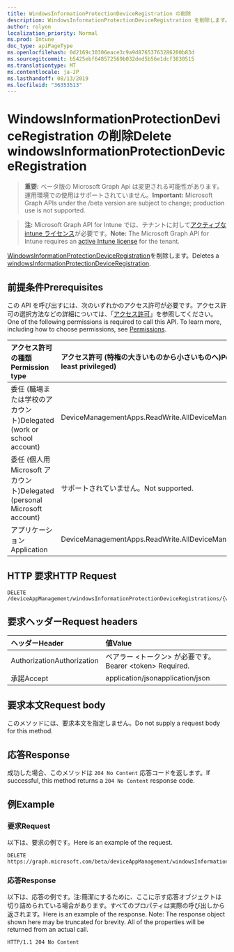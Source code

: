 ```yaml
---
title: WindowsInformationProtectionDeviceRegistration の削除
description: WindowsInformationProtectionDeviceRegistration を削除します。
author: rolyon
localization_priority: Normal
ms.prod: Intune
doc_type: apiPageType
ms.openlocfilehash: 0d2169c30306eace3c9a9d87653763286200b83d
ms.sourcegitcommit: b5425ebf648572569b032ded5b56e1dcf3830515
ms.translationtype: MT
ms.contentlocale: ja-JP
ms.lasthandoff: 08/13/2019
ms.locfileid: "36353513"
---
```

# <a name="delete-windowsinformationprotectiondeviceregistration"></a><span data-ttu-id="b2879-103">WindowsInformationProtectionDeviceRegistration の削除</span><span class="sxs-lookup"><span data-stu-id="b2879-103">Delete windowsInformationProtectionDeviceRegistration</span></span>

> <span data-ttu-id="b2879-104">**重要:** ベータ版の Microsoft Graph Api は変更される可能性があります。運用環境での使用はサポートされていません。</span><span class="sxs-lookup"><span data-stu-id="b2879-104">**Important:** Microsoft Graph APIs under the /beta version are subject to change; production use is not supported.</span></span>

> <span data-ttu-id="b2879-105">**注:** Microsoft Graph API for Intune では、テナントに対して[アクティブな intune ライセンス](https://go.microsoft.com/fwlink/?linkid=839381)が必要です。</span><span class="sxs-lookup"><span data-stu-id="b2879-105">**Note:** The Microsoft Graph API for Intune requires an [active Intune license](https://go.microsoft.com/fwlink/?linkid=839381) for the tenant.</span></span>

<span data-ttu-id="b2879-106">[WindowsInformationProtectionDeviceRegistration](../resources/intune-mam-windowsinformationprotectiondeviceregistration.md)を削除します。</span><span class="sxs-lookup"><span data-stu-id="b2879-106">Deletes a [windowsInformationProtectionDeviceRegistration](../resources/intune-mam-windowsinformationprotectiondeviceregistration.md).</span></span>

## <a name="prerequisites"></a><span data-ttu-id="b2879-107">前提条件</span><span class="sxs-lookup"><span data-stu-id="b2879-107">Prerequisites</span></span>
<span data-ttu-id="b2879-p101">この API を呼び出すには、次のいずれかのアクセス許可が必要です。アクセス許可の選択方法などの詳細については、「[アクセス許可](/graph/permissions-reference)」を参照してください。</span><span class="sxs-lookup"><span data-stu-id="b2879-p101">One of the following permissions is required to call this API. To learn more, including how to choose permissions, see [Permissions](/graph/permissions-reference).</span></span>

|<span data-ttu-id="b2879-110">アクセス許可の種類</span><span class="sxs-lookup"><span data-stu-id="b2879-110">Permission type</span></span>|<span data-ttu-id="b2879-111">アクセス許可 (特権の大きいものから小さいものへ)</span><span class="sxs-lookup"><span data-stu-id="b2879-111">Permissions (from most to least privileged)</span></span>|
|:---|:---|
|<span data-ttu-id="b2879-112">委任 (職場または学校のアカウント)</span><span class="sxs-lookup"><span data-stu-id="b2879-112">Delegated (work or school account)</span></span>|<span data-ttu-id="b2879-113">DeviceManagementApps.ReadWrite.All</span><span class="sxs-lookup"><span data-stu-id="b2879-113">DeviceManagementApps.ReadWrite.All</span></span>|
|<span data-ttu-id="b2879-114">委任 (個人用 Microsoft アカウント)</span><span class="sxs-lookup"><span data-stu-id="b2879-114">Delegated (personal Microsoft account)</span></span>|<span data-ttu-id="b2879-115">サポートされていません。</span><span class="sxs-lookup"><span data-stu-id="b2879-115">Not supported.</span></span>|
|<span data-ttu-id="b2879-116">アプリケーション</span><span class="sxs-lookup"><span data-stu-id="b2879-116">Application</span></span>|<span data-ttu-id="b2879-117">DeviceManagementApps.ReadWrite.All</span><span class="sxs-lookup"><span data-stu-id="b2879-117">DeviceManagementApps.ReadWrite.All</span></span>|

## <a name="http-request"></a><span data-ttu-id="b2879-118">HTTP 要求</span><span class="sxs-lookup"><span data-stu-id="b2879-118">HTTP Request</span></span>
<!-- {
  "blockType": "ignored"
}
-->
``` http
DELETE /deviceAppManagement/windowsInformationProtectionDeviceRegistrations/{windowsInformationProtectionDeviceRegistrationId}
```

## <a name="request-headers"></a><span data-ttu-id="b2879-119">要求ヘッダー</span><span class="sxs-lookup"><span data-stu-id="b2879-119">Request headers</span></span>
|<span data-ttu-id="b2879-120">ヘッダー</span><span class="sxs-lookup"><span data-stu-id="b2879-120">Header</span></span>|<span data-ttu-id="b2879-121">値</span><span class="sxs-lookup"><span data-stu-id="b2879-121">Value</span></span>|
|:---|:---|
|<span data-ttu-id="b2879-122">Authorization</span><span class="sxs-lookup"><span data-stu-id="b2879-122">Authorization</span></span>|<span data-ttu-id="b2879-123">ベアラー &lt;トークン&gt; が必要です。</span><span class="sxs-lookup"><span data-stu-id="b2879-123">Bearer &lt;token&gt; Required.</span></span>|
|<span data-ttu-id="b2879-124">承諾</span><span class="sxs-lookup"><span data-stu-id="b2879-124">Accept</span></span>|<span data-ttu-id="b2879-125">application/json</span><span class="sxs-lookup"><span data-stu-id="b2879-125">application/json</span></span>|

## <a name="request-body"></a><span data-ttu-id="b2879-126">要求本文</span><span class="sxs-lookup"><span data-stu-id="b2879-126">Request body</span></span>
<span data-ttu-id="b2879-127">このメソッドには、要求本文を指定しません。</span><span class="sxs-lookup"><span data-stu-id="b2879-127">Do not supply a request body for this method.</span></span>

## <a name="response"></a><span data-ttu-id="b2879-128">応答</span><span class="sxs-lookup"><span data-stu-id="b2879-128">Response</span></span>
<span data-ttu-id="b2879-129">成功した場合、このメソッドは `204 No Content` 応答コードを返します。</span><span class="sxs-lookup"><span data-stu-id="b2879-129">If successful, this method returns a `204 No Content` response code.</span></span>

## <a name="example"></a><span data-ttu-id="b2879-130">例</span><span class="sxs-lookup"><span data-stu-id="b2879-130">Example</span></span>

### <a name="request"></a><span data-ttu-id="b2879-131">要求</span><span class="sxs-lookup"><span data-stu-id="b2879-131">Request</span></span>
<span data-ttu-id="b2879-132">以下は、要求の例です。</span><span class="sxs-lookup"><span data-stu-id="b2879-132">Here is an example of the request.</span></span>
``` http
DELETE https://graph.microsoft.com/beta/deviceAppManagement/windowsInformationProtectionDeviceRegistrations/{windowsInformationProtectionDeviceRegistrationId}
```

### <a name="response"></a><span data-ttu-id="b2879-133">応答</span><span class="sxs-lookup"><span data-stu-id="b2879-133">Response</span></span>
<span data-ttu-id="b2879-p102">以下は、応答の例です。注:簡潔にするために、ここに示す応答オブジェクトは切り詰められている場合があります。すべてのプロパティは実際の呼び出しから返されます。</span><span class="sxs-lookup"><span data-stu-id="b2879-p102">Here is an example of the response. Note: The response object shown here may be truncated for brevity. All of the properties will be returned from an actual call.</span></span>
``` http
HTTP/1.1 204 No Content
```






